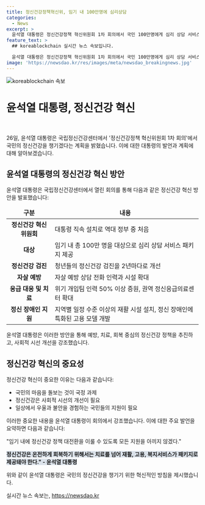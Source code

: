 ```yaml
---
title: 정신건강정책혁신위, 임기 내 100만명에 심리상담
categories:
  - News
excerpt: >
  윤석열 대통령은 정신건강정책 혁신위원회 1차 회의에서 국민 100만명에게 심리 상담 서비스 패키지를 제공하는 등 임기 내 정신건강을 챙길 약속했다. 대통령은 한반도에 사람이 산 이래 가장 풍요로운 시대임에도 많은 국민이 불행하다고 느끼고, 이를 해결하기 위해 정신건강정책을 대전환할 것을 약속했다. 또한 정신건강 검진 주기를 단축하고, 응급 대응과 치료를 확대하는 등 다양한 정책을 발표했다. 뿐만 아니라 재활 및 고용 서비스 제공, 사회적 시선 개선 등을 통해 정신건강에 대한 사회적 시선을 변화시키고자 했다.
feature_text: >
  ## koreablockchain 실시간 뉴스 속보입니다.

  윤석열 대통령은 정신건강정책 혁신위원회 1차 회의에서 국민 100만명에게 심리 상담 서비스 패키지를 제공하는 등 임기 내 정신건강을 챙길 약속했다. 대통령은 한반도에 사람이 산 이래 가장 풍요로운 시대임에도 많은 국민이 불행하다고 느끼고, 이를 해결하기 위해 정신건강정책을 대전환할 것을 약속했다. 또한 정신건강 검진 주기를 단축하고, 응급 대응과 치료를 확대하는 등 다양한 정책을 발표했다. 뿐만 아니라 재활 및 고용 서비스 제공, 사회적 시선 개선 등을 통해 정신건강에 대한 사회적 시선을 변화시키고자 했다.
image: 'https://newsdao.kr/res/images/meta/newsdao_breakingnews.jpg'
---
```


<p><img src="https://newsdao.kr/res/images/meta/newsdao_breakingnews.jpg" alt="koreablockchain 속보" /></p>

<h1 data-ke-size="size26">윤석열 대통령, 정신건강 혁신</h1>

<p data-ke-size="size16">&nbsp;</p>

<p data-ke-size="size16">26일, 윤석열 대통령은 국립정신건강센터에서 '정신건강정책 혁신위원회 1차 회의'에서 국민의 정신건강을 챙기겠다는 계획을 밝혔습니다. 이에 대한 대통령의 발언과 계획에 대해 알아보겠습니다.</p>

<h2 data-ke-size="size26">윤석열 대통령의 정신건강 혁신 방안</h2>

<p data-ke-size="size16">윤석열 대통령은 국립정신건강센터에서 열린 회의를 통해 다음과 같은 정신건강 혁신 방안을 발표했습니다:</p>

<table>
<thead>
<tr>
<td style="text-align: center; height: 17px;"><b>구분</b></td>
<td style="text-align: center; height: 17px;"><b>내용</b></td>
</tr>
</thead>
<tbody>
<tr>
<td style="text-align: center; height: 17px;"><b>정신건강 혁신 위원회</b></td>
<td>대통령 직속 설치로 역대 정부 중 처음</td>
</tr>
<tr>
<td style="text-align: center; height: 17px;"><b>대상</b></td>
<td>임기 내 총 100만 명을 대상으로 심리 상담 서비스 패키지 제공</td>
</tr>
<tr>
<td style="text-align: center; height: 17px;"><b>정신건강 검진</b></td>
<td>청년들의 정신건강 검진을 2년마다로 개선</td>
</tr>
<tr>
<td style="text-align: center; height: 17px;"><b>자살 예방</b></td>
<td>자살 예방 상담 전화 인력과 시설 확대</td>
</tr>
<tr>
<td style="text-align: center; height: 17px;"><b>응급 대응 및 치료</b></td>
<td>위기 개입팀 인력 50% 이상 증원, 권역 정신응급의료센터 확대</td>
</tr>
<tr>
<td style="text-align: center; height: 17px;"><b>정신 장애인 지원</b></td>
<td>지역별 일정 수준 이상의 재활 시설 설치, 정신 장애인에 특화된 고용 모델 개발</td>
</tr>
</tbody>
</table>

<p data-ke-size="size16">윤석열 대통령은 이러한 방안을 통해 예방, 치료, 회복 중심의 정신건강 정책을 추진하고, 사회적 시선 개선을 강조했습니다.</p>

<h2 data-ke-size="size26">정신건강 혁신의 중요성</h2>

<p data-ke-size="size16">정신건강 혁신이 중요한 이유는 다음과 같습니다:</p>

<ul>
<li>국민의 마음을 돌보는 것이 국정 과제</li>
<li>정신건강은 사회적 시선의 개선이 필요</li>
<li>일상에서 우울과 불안을 경험하는 국민들의 지원이 필요</li>
</ul>

<p data-ke-size="size16">이러한 중요한 내용을 윤석열 대통령이 회의에서 강조했습니다. 이에 대한 주요 발언을 요약하면 다음과 같습니다:</p>

<p data-ke-size="size16">"임기 내에 정신건강 정책 대전환을 이룰 수 있도록 모든 지원을 아끼지 않겠다."</p>

<p data-ke-size="size16"><b><span style="background-color: #21538527;">정신건강은 온전하게 회복하기 위해서는 치료를 넘어 재활, 고용, 복지서비스가 패키지로 제공돼야 한다." - 윤석열 대통령</span></b></p>

<p data-ke-size="size16">위와 같이 윤석열 대통령은 국민의 정신건강을 챙기기 위한 혁신적인 방침을 제시했습니다.</p>
실시간 뉴스 속보는, <a href="https://newsdao.kr" rel="dofollow">https://newsdao.kr</a>


